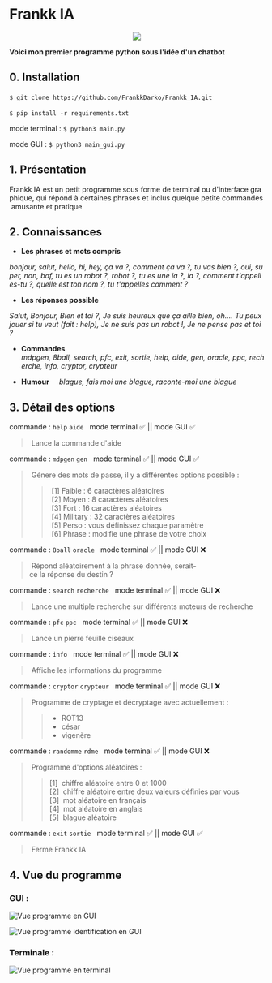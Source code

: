 # Frankk IA

<center><img src="https://frankkdarko.fr/wp-content/uploads/2021/07/pp.jpg" width="300" height="300"></center>

__Voici mon premier programme python sous l'idée d'un chatbot__

## 0. Installation
```$ git clone https://github.com/FrankkDarko/Frankk_IA.git```  

```$ pip install -r requirements.txt```  

mode terminal : ```$ python3 main.py``` 

mode GUI : ```$ python3 main_gui.py``` 

## 1. Présentation

Frankk IA est un petit programme sous forme de terminal ou d'interface graphique, qui répond à certaines phrases et inclus quelque petite commandes amusante et pratique

## 2. Connaissances

* **Les phrases et mots compris**

*bonjour, salut, hello, hi, hey, ça va ?, comment ça va ?, tu vas bien ?, oui, super, non, bof, tu es un robot ?, robot ?, tu es une ia ?, ia ?, comment t'appelles-tu ?, quelle est ton nom ?, tu t'appelles comment ?*

* **Les réponses possible**

*Salut, Bonjour, Bien et toi ?, Je suis heureux que ça aille bien, oh.... Tu peux jouer si tu veut (fait : help), Je ne suis pas un robot !, Je ne pense pas et toi ?*

* **Commandes**
   
*mdpgen, 8ball, search, pfc, exit, sortie, help, aide, gen, oracle, ppc, recherche, info, cryptor, crypteur*

* **Humour**
   
*blague, fais moi une blague, raconte-moi une blague*

## 3. Détail des options  

commande : `help` `aide`  
mode terminal :white_check_mark: || mode GUI :white_check_mark:

> Lance la commande d'aide

commande : `mdpgen` `gen`  
mode terminal :white_check_mark: || mode GUI :white_check_mark:

> Génere des mots de passe, il y a différentes options possible :
>> [1] Faible : 6 caractères aléatoires  
>> [2] Moyen : 8 caractères aléatoires  
>> [3] Fort : 16 caractères aléatoires  
>> [4] Military : 32 caractères aléatoires  
>> [5] Perso : vous définissez chaque paramètre  
>> [6] Phrase : modifie une phrase de votre choix  

commande : `8ball` `oracle`  
mode terminal :white_check_mark: || mode GUI :x:

> Répond aléatoirement à la phrase donnée, serait-ce la réponse du destin ?

commande : `search` `recherche`  
mode terminal :white_check_mark: || mode GUI :x:

> Lance une multiple recherche sur différents moteurs de recherche

commande : `pfc` `ppc`  
mode terminal :white_check_mark: || mode GUI :x:

> Lance un pierre feuille ciseaux

commande : `info`  
mode terminal :white_check_mark: || mode GUI :x:

> Affiche les informations du programme

commande : `cryptor` `crypteur`  
mode terminal :white_check_mark: || mode GUI :x:

> Programme de cryptage et décryptage avec actuellement :
> > * ROT13  
> > * césar
> > * vigenère

commande : `randomme` `rdme`  
mode terminal :white_check_mark: || mode GUI :x:

> Programme d'options aléatoires : 
> >[1]  chiffre aléatoire entre 0 et 1000  
> >[2]  chiffre aléatoire entre deux valeurs définies par vous  
> >[3]  mot aléatoire en français  
> >[4]  mot aléatoire en anglais  
> >[5]  blague aléatoire  

commande : `exit` `sortie`  
mode terminal :white_check_mark: || mode GUI :white_check_mark:

> Ferme Frankk IA

## 4. Vue du programme

### GUI :  

![Vue programme en GUI](img/vue/identification_GUI.png)

![Vue programme identification en GUI](img/vue/vue_main_GUI.png)

### Terminale :   

![Vue programme en terminal](img/vue/fkia_terminal.png)


